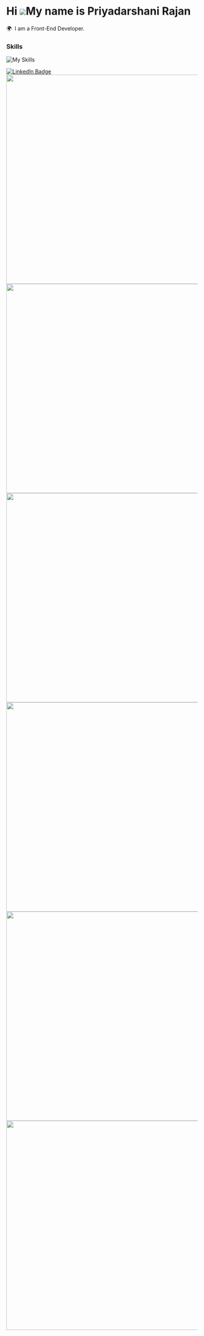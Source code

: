 Hi ![](https://user-images.githubusercontent.com/18350557/176309783-0785949b-9127-417c-8b55-ab5a4333674e.gif)My name is Priyadarshani Rajan
========================================================================================================================================

🌍  I am a Front-End Developer.
<br/>

### Skills

![My Skills](https://skillicons.dev/icons?i=html,css,js,react,scss,linux,django)
<br/>


<div id="badges">
  <a href="https://www.linkedin.com/in/pdrajan/">
    <img src="https://img.shields.io/badge/LinkedIn-blue?style=for-the-badge&logo=linkedin&logoColor=white" alt="LinkedIn Badge"/>
  </a>
</div>




<img  width='550px'  src="https://media.tenor.com/AwnhEjcYUuEAAAAd/batman-batman-the-animated-series.gif" />

<img width="550px" src="https://github-readme-stats.vercel.app/api?username=pdrajan&theme=gotham&hide_border=true&show_icons=true&rank_icon=github&count_private=true" />
<img width="550px" src="https://github-readme-streak-stats.herokuapp.com/?user=pdrajan&theme=gotham&hide_border=true" />
<img width="550px" src="https://github-readme-stats.vercel.app/api/top-langs/?username=pdrajan&theme=gotham&hide_border=true&include_all_commits=true&count_private=true&layout=compact" />
<img width="550px" src="https://wakatime.com/share/@pdrajan/7586139e-cddb-47f8-bc96-c19912534f4b.svg" />

<img width="550px" src="https://wakatime.com/share/@pdrajan/890c8a25-3d71-4496-9223-13c91a34ac95.svg"/>
